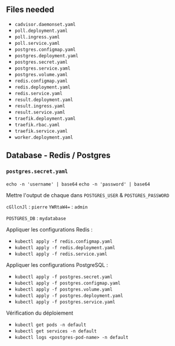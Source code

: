 ## Files needed

- `cadvisor.daemonset.yaml`
- `poll.deployment.yaml`
- `poll.ingress.yaml`
- `poll.service.yaml`
- `postgres.configmap.yaml`
- `postgres.deployment.yaml`
- `postgres.secret.yaml`
- `postgres.service.yaml`
- `postgres.volume.yaml`
- `redis.configmap.yaml`
- `redis.deployment.yaml`
- `redis.service.yaml`
- `result.deployment.yaml`
- `result.ingress.yaml`
- `result.service.yaml`
- `traefik.deployment.yaml`
- `traefik.rbac.yaml`
- `traefik.service.yaml`
- `worker.deployment.yaml`

## Database - Redis / Postgres

### `postgres.secret.yaml`

`echo -n 'username' | base64`
`echo -n 'password' | base64`

Mettre l'output de chaque dans `POSTGRES_USER` & `POSTGRES_PASSWORD`

`cGllcnJl` : `pierre`
`YWRtaW4=` : `admin`

`POSTGRES_DB` : `mydatabase`

Appliquer les configurations Redis : 
- `kubectl apply -f redis.configmap.yaml`
- `kubectl apply -f redis.deployment.yaml`
- `kubectl apply -f redis.service.yaml`

Appliquer les configurations PostgreSQL :
- `kubectl apply -f postgres.secret.yaml`
- `kubectl apply -f postgres.configmap.yaml`
- `kubectl apply -f postgres.volume.yaml`
- `kubectl apply -f postgres.deployment.yaml`
- `kubectl apply -f postgres.service.yaml`

Vérification du déploiement
- `kubectl get pods -n default`
- `kubectl get services -n default`
- `kubectl logs <postgres-pod-name> -n default`